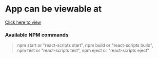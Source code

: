 # App can be viewable at
[Click here to view](https://code-assessment-383luvpvl-imrvenkata.vercel.app/)

### Available NPM commands
> npm start or "react-scripts start",
> npm build or "react-scripts build",
> npm test or "react-scripts test",
> npm eject or  "react-scripts eject"